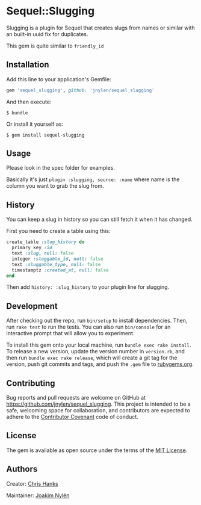 # Sequel::Slugging

Slugging is a plugin for Sequel that creates slugs from names or similar with an built-in uuid fix for duplicates.

This gem is quite similar to `friendly_id`

## Installation

Add this line to your application's Gemfile:

```ruby
gem 'sequel_slugging', github: 'jnylen/sequel_slugging'
```

And then execute:

    $ bundle

Or install it yourself as:

    $ gem install sequel-slugging

## Usage

Please look in the spec folder for examples.

Basically it's just `plugin :slugging, source: :name` where name is the column you want to grab the slug from.

## History

You can keep a slug in history so you can still fetch it when it has changed.

First you need to create a table using this:
```ruby
create_table :slug_history do
  primary_key :id
  text :slug, null: false
  integer :sluggable_id, null: false
  text :sluggable_type, null: false
  timestamptz :created_at, null: false
end
```

Then add `history: :slug_history` to your plugin line for slugging.

## Development

After checking out the repo, run `bin/setup` to install dependencies. Then, run `rake test` to run the tests. You can also run `bin/console` for an interactive prompt that will allow you to experiment.

To install this gem onto your local machine, run `bundle exec rake install`. To release a new version, update the version number in `version.rb`, and then run `bundle exec rake release`, which will create a git tag for the version, push git commits and tags, and push the `.gem` file to [rubygems.org](https://rubygems.org).

## Contributing

Bug reports and pull requests are welcome on GitHub at https://github.com/jnylen/sequel_slugging. This project is intended to be a safe, welcoming space for collaboration, and contributors are expected to adhere to the [Contributor Covenant](contributor-covenant.org) code of conduct.


## License

The gem is available as open source under the terms of the [MIT License](http://opensource.org/licenses/MIT).

## Authors

Creator: [Chris Hanks](https://github.com/chanks/sequel-slugging)

Maintainer: [Joakim Nylén](https://github.com/jnylen/sequel_slugging)
